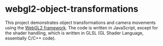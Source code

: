 # webgl2-object-transformations

This project demonstrates object transformations and camera movements using the [WebGL2 framework](https://webgl2fundamentals.org/). The code is written in JavaScript, except for the shader handling, which is written in GLSL (GL Shader Language, essentially C/C++ code).
